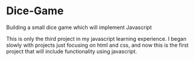 # Dice-Game
Building a small dice game which will implement Javascript

This is only the third project in my javascript learning experience. I began slowly with projects just focusing on html and css, and now this is
the first project that will include functionality using javascript.
